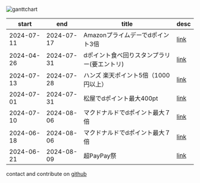 
![ganttchart](https://usop4.github.io/pokanpo/ganttchart.png)

|start     |end       |title|desc|
|----------|----------|-----|----|
|2024-07-11|2024-07-17|Amazonプライムデーでdポイント3倍|[link](https://www.amazon.co.jp/dp/B0CRDKH9M9)|
|2024-04-26|2024-07-31|dポイント食べ回りスタンプラリー(要エントリ)|[link](https://dpoint.docomo.ne.jp/cp_2/list_240426_5275/index.html)|
|2024-07-13|2024-07-28|ハンズ 楽天ポイント5倍（1000円以上）|[link](https://pointcard.rakuten.co.jp/campaign/hands/20240713/)|
|2024-07-01|2024-07-31|松屋でdポイント最大400pt|[link](https://dpoint.docomo.ne.jp/cp_2/matsuya_240701_5526/index.html)|
|2024-07-10|2024-08-06|マクドナルドでdポイント最大７倍|[link](https://service.smt.docomo.ne.jp/keitai_payment/campaign/dpay_mcdonalds_240710_5492/)|
|2024-06-18|2024-08-06|マクドナルドでdポイント最大７倍|[link](https://service.smt.docomo.ne.jp/keitai_payment/campaign/dpay_mcdonalds_240710_5492/)|
|2024-06-21|2024-08-09|超PayPay祭|[link](https://paypay.ne.jp/event/paypay-matsuri202406/)|

contact and contribute on [github](https://github.com/usop4/pokanpo)
